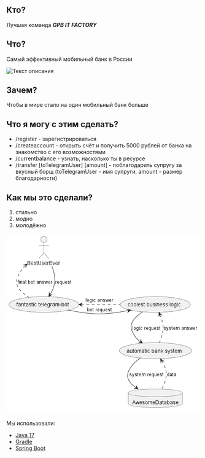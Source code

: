 ## Кто? 
Лучшая команда ***GPB IT FACTORY***
## Что?
Самый эффективный мобильный банк в России

![Текст описания](https://www.meme-arsenal.com/memes/bdd7726a95f3e748c0ffa06e45426e38.jpg)

## Зачем?
Чтобы в мире стало на один мобильный банк больше

## Что я могу с этим сделать?
- /register - зарегистрироваться
- /createaccount - открыть счёт и получить 5000 рублей от банка на знакомство с его возможностями
- /currentbalance - узнать, насколько ты в ресурсе
- /transfer [toTelegramUser] [amount] - поблагодарить супругу за вкусный борщ (toTelegramUser - имя супруги, amount - размер благодарности)

## Как мы это сделали?
1. стильно
2. модно
3. молодёжно

![bankScheme.png](bankScheme.png)

Мы использовали:
- [Java 17](https://www.java.com/ru/)
- [Gradle](https://gradle.org/)
- [Spring Boot](https://spring.io/projects/spring-boot)

